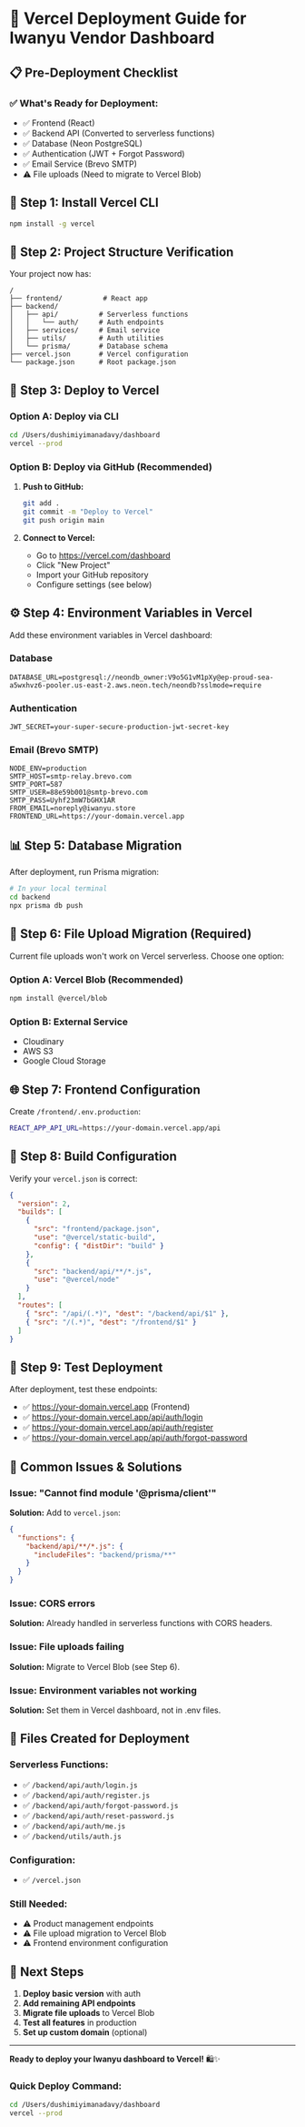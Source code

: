 # 🚀 Vercel Deployment Guide for Iwanyu Vendor Dashboard

## 📋 Pre-Deployment Checklist

### ✅ What's Ready for Deployment:
- ✅ Frontend (React)
- ✅ Backend API (Converted to serverless functions)
- ✅ Database (Neon PostgreSQL)
- ✅ Authentication (JWT + Forgot Password)
- ✅ Email Service (Brevo SMTP)
- ⚠️ File uploads (Need to migrate to Vercel Blob)

## 🔧 Step 1: Install Vercel CLI

```bash
npm install -g vercel
```

## 📁 Step 2: Project Structure Verification

Your project now has:
```
/
├── frontend/          # React app
├── backend/
│   ├── api/          # Serverless functions
│   │   └── auth/     # Auth endpoints
│   ├── services/     # Email service
│   ├── utils/        # Auth utilities
│   └── prisma/       # Database schema
├── vercel.json       # Vercel configuration
└── package.json      # Root package.json
```

## 🚀 Step 3: Deploy to Vercel

### Option A: Deploy via CLI
```bash
cd /Users/dushimiyimanadavy/dashboard
vercel --prod
```

### Option B: Deploy via GitHub (Recommended)
1. **Push to GitHub:**
   ```bash
   git add .
   git commit -m "Deploy to Vercel"
   git push origin main
   ```

2. **Connect to Vercel:**
   - Go to https://vercel.com/dashboard
   - Click "New Project"
   - Import your GitHub repository
   - Configure settings (see below)

## ⚙️ Step 4: Environment Variables in Vercel

Add these environment variables in Vercel dashboard:

### Database
```
DATABASE_URL=postgresql://neondb_owner:V9o5G1vM1pXy@ep-proud-sea-a5wxhvz6-pooler.us-east-2.aws.neon.tech/neondb?sslmode=require
```

### Authentication
```
JWT_SECRET=your-super-secure-production-jwt-secret-key
```

### Email (Brevo SMTP)
```
NODE_ENV=production
SMTP_HOST=smtp-relay.brevo.com
SMTP_PORT=587
SMTP_USER=88e59b001@smtp-brevo.com
SMTP_PASS=Uyhf23mW7bGHX1AR
FROM_EMAIL=noreply@iwanyu.store
FRONTEND_URL=https://your-domain.vercel.app
```

## 📊 Step 5: Database Migration

After deployment, run Prisma migration:
```bash
# In your local terminal
cd backend
npx prisma db push
```

## 📂 Step 6: File Upload Migration (Required)

Current file uploads won't work on Vercel serverless. Choose one option:

### Option A: Vercel Blob (Recommended)
```bash
npm install @vercel/blob
```

### Option B: External Service
- Cloudinary
- AWS S3
- Google Cloud Storage

## 🌐 Step 7: Frontend Configuration

Create `/frontend/.env.production`:
```bash
REACT_APP_API_URL=https://your-domain.vercel.app/api
```

## 🔧 Step 8: Build Configuration

Verify your `vercel.json` is correct:
```json
{
  "version": 2,
  "builds": [
    {
      "src": "frontend/package.json",
      "use": "@vercel/static-build",
      "config": { "distDir": "build" }
    },
    {
      "src": "backend/api/**/*.js",
      "use": "@vercel/node"
    }
  ],
  "routes": [
    { "src": "/api/(.*)", "dest": "/backend/api/$1" },
    { "src": "/(.*)", "dest": "/frontend/$1" }
  ]
}
```

## 🧪 Step 9: Test Deployment

After deployment, test these endpoints:
- ✅ https://your-domain.vercel.app (Frontend)
- ✅ https://your-domain.vercel.app/api/auth/login
- ✅ https://your-domain.vercel.app/api/auth/register
- ✅ https://your-domain.vercel.app/api/auth/forgot-password

## 🐛 Common Issues & Solutions

### Issue: "Cannot find module '@prisma/client'"
**Solution:** Add to `vercel.json`:
```json
{
  "functions": {
    "backend/api/**/*.js": {
      "includeFiles": "backend/prisma/**"
    }
  }
}
```

### Issue: CORS errors
**Solution:** Already handled in serverless functions with CORS headers.

### Issue: File uploads failing
**Solution:** Migrate to Vercel Blob (see Step 6).

### Issue: Environment variables not working
**Solution:** Set them in Vercel dashboard, not in .env files.

## 📁 Files Created for Deployment

### Serverless Functions:
- ✅ `/backend/api/auth/login.js`
- ✅ `/backend/api/auth/register.js`
- ✅ `/backend/api/auth/forgot-password.js`
- ✅ `/backend/api/auth/reset-password.js`
- ✅ `/backend/api/auth/me.js`
- ✅ `/backend/utils/auth.js`

### Configuration:
- ✅ `/vercel.json`

### Still Needed:
- ⚠️ Product management endpoints
- ⚠️ File upload migration to Vercel Blob
- ⚠️ Frontend environment configuration

## 🎯 Next Steps

1. **Deploy basic version** with auth
2. **Add remaining API endpoints** 
3. **Migrate file uploads** to Vercel Blob
4. **Test all features** in production
5. **Set up custom domain** (optional)

---

**Ready to deploy your Iwanyu dashboard to Vercel!** 🛍️✨

### Quick Deploy Command:
```bash
cd /Users/dushimiyimanadavy/dashboard
vercel --prod
``` 